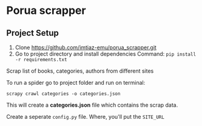 # Porua scrapper

## Project Setup
1. Clone https://github.com/imtiaz-emu/porua_scrapper.git
2. Go to project directory and install dependencies
 Command: `pip install -r requirements.txt`

Scrap list of books, categories, authors from different sites 

To run a spider go to project folder and run on terminal:

`scrapy crawl categories -o categories.json`

This will create a **categories.json** file which contains the scrap data.

Create a seperate `config.py` file. Where, you'll put the `SITE_URL`

